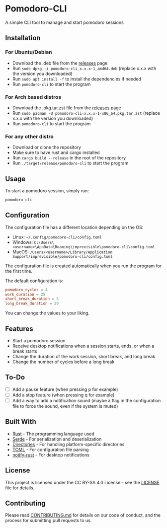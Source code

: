 # Pomodoro-CLI
A simple CLI tool to manage and start pomodoro sessions

## Installation

### For Ubuntu/Debian
 - Download the .deb file from the [releases](https://github.com/Impre-visible/Pomodoro-CLI/releases) page
 - Run `sudo dpkg -i pomodoro-cli_x.x.x-1_amd64.deb` (replace x.x.x with the version you downloaded)
 - Run `sudo apt install -f` to install the dependencies if needed
 - Run `pomodoro-cli` to start the program

### For Arch based distros
 - Download the .pkg.tar.zst file from the [releases](https://github.com/Impre-visible/Pomodoro-CLI/releases) page
 - Run `sudo pacman -U pomodoro-cli-x.x.x-1-x86_64.pkg.tar.zst` (replace x.x.x with the version you downloaded)
 - Run `pomodoro-cli` to start the program

### For any other distro
 - Download or clone the repository
 - Make sure to have rust and cargo installed
 - Run `cargo build --release` in the root of the repository
 - Run `./target/release/pomodoro-cli` to start the program

## Usage
To start a pomodoro session, simply run:

```sh
pomodoro-cli
```

## Configuration

The configuration file has a different location depending on the OS:

- Linux: `~/.config/pomodoro-cli/config.toml`
- Windows: `C:\Users\<username>\AppData\Roaming\imprevisible\pomodoro-cli\config.toml`
- MacOS: `/Users/<username>/Library/Application Support/imprevisible/pomodoro-cli/config.toml`

The configuration file is created automatically when you run the program for the first time.

The default configuration is:

```toml
pomodoro_cycles = 4
work_duration = 25
short_break_duration = 5
long_break_duration = 20
```

You can change the values to your liking.

## Features

- Start a pomodoro session
- Receive desktop notifications when a session starts, ends, or when a break starts
- Change the duration of the work session, short break, and long break
- Change the number of cycles before a long break

## To-Do

- [ ] Add a pause feature (when pressing p for example)
- [ ] Add a stop feature (when pressing q for example)
- [ ] Add a way to add a notification sound (maybe a flag in the configuration file to force the sound, even if the system is muted)

## Built With
- [Rust](https://www.rust-lang.org/) - The programming language used
- [Serde](https://serde.rs/) - For serialization and deserialization
- [Directories](https://docs.rs/directories/6.0.0/directories/) - For handling platform-specific directories
- [TOML](https://github.com/toml-lang/toml) - For configuration file parsing
- [notify-rust](https://docs.rs/notify-rust/4.11.4/notify_rust/) - For desktop notifications

## License

This project is licensed under the CC BY-SA 4.0 License - see the [LICENSE](LICENSE) file for details.


## Contributing

Please read [CONTRIBUTING.md](CONTRIBUTING.md) for details on our code of conduct, and the process for submitting pull requests to us.
